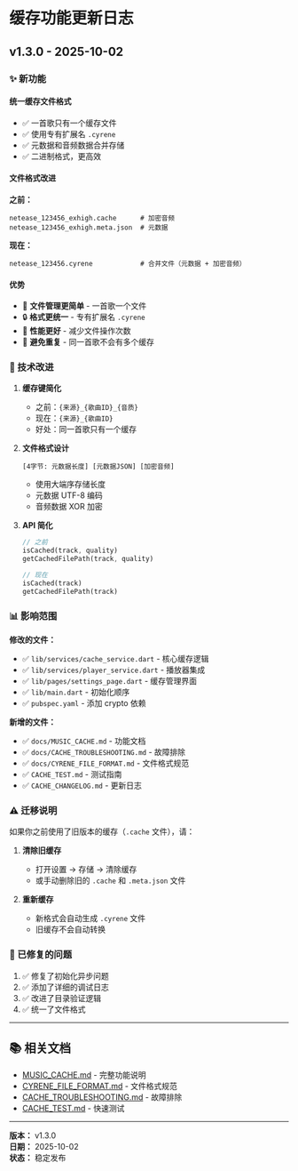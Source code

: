 # 缓存功能更新日志

## v1.3.0 - 2025-10-02

### ✨ 新功能

#### 统一缓存文件格式

- ✅ 一首歌只有一个缓存文件
- ✅ 使用专有扩展名 `.cyrene`
- ✅ 元数据和音频数据合并存储
- ✅ 二进制格式，更高效

#### 文件格式改进

**之前：**
```
netease_123456_exhigh.cache      # 加密音频
netease_123456_exhigh.meta.json  # 元数据
```

**现在：**
```
netease_123456.cyrene            # 合并文件（元数据 + 加密音频）
```

#### 优势

- 📁 **文件管理更简单** - 一首歌一个文件
- 🔒 **格式更统一** - 专有扩展名 `.cyrene`
- 🚀 **性能更好** - 减少文件操作次数
- 💾 **避免重复** - 同一首歌不会有多个缓存

### 🔧 技术改进

1. **缓存键简化**
   - 之前：`{来源}_{歌曲ID}_{音质}`
   - 现在：`{来源}_{歌曲ID}`
   - 好处：同一首歌只有一个缓存

2. **文件格式设计**
   ```
   [4字节: 元数据长度] [元数据JSON] [加密音频]
   ```
   - 使用大端序存储长度
   - 元数据 UTF-8 编码
   - 音频数据 XOR 加密

3. **API 简化**
   ```dart
   // 之前
   isCached(track, quality)
   getCachedFilePath(track, quality)
   
   // 现在
   isCached(track)
   getCachedFilePath(track)
   ```

### 📊 影响范围

**修改的文件：**
- ✅ `lib/services/cache_service.dart` - 核心缓存逻辑
- ✅ `lib/services/player_service.dart` - 播放器集成
- ✅ `lib/pages/settings_page.dart` - 缓存管理界面
- ✅ `lib/main.dart` - 初始化顺序
- ✅ `pubspec.yaml` - 添加 crypto 依赖

**新增的文件：**
- ✅ `docs/MUSIC_CACHE.md` - 功能文档
- ✅ `docs/CACHE_TROUBLESHOOTING.md` - 故障排除
- ✅ `docs/CYRENE_FILE_FORMAT.md` - 文件格式规范
- ✅ `CACHE_TEST.md` - 测试指南
- ✅ `CACHE_CHANGELOG.md` - 更新日志

### ⚠️ 迁移说明

如果你之前使用了旧版本的缓存（`.cache` 文件），请：

1. **清除旧缓存**
   - 打开设置 → 存储 → 清除缓存
   - 或手动删除旧的 `.cache` 和 `.meta.json` 文件

2. **重新缓存**
   - 新格式会自动生成 `.cyrene` 文件
   - 旧缓存不会自动转换

### 🐛 已修复的问题

1. ✅ 修复了初始化异步问题
2. ✅ 添加了详细的调试日志
3. ✅ 改进了目录验证逻辑
4. ✅ 统一了文件格式

---

## 📚 相关文档

- [MUSIC_CACHE.md](docs/MUSIC_CACHE.md) - 完整功能说明
- [CYRENE_FILE_FORMAT.md](docs/CYRENE_FILE_FORMAT.md) - 文件格式规范
- [CACHE_TROUBLESHOOTING.md](docs/CACHE_TROUBLESHOOTING.md) - 故障排除
- [CACHE_TEST.md](CACHE_TEST.md) - 快速测试

---

**版本：** v1.3.0  
**日期：** 2025-10-02  
**状态：** 稳定发布

